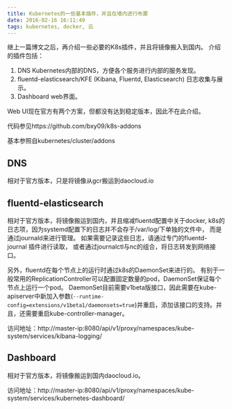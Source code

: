 ```yaml
---
title: Kubernetes的一些基本插件，并且在墙内进行布置
date: 2016-02-16 16:11:49
tags: kubernetes, docker, 云
---
```


继上一篇博文之后，再介绍一些必要的K8s插件，并且将镜像搬入到国内。
介绍的插件包括：
1. DNS Kubernetes内部的DNS，方便各个服务进行内部的服务发现。
2. fluentd-elasticsearch/KFE (Kibana, Fluentd, Elasticsearch) 日志收集与展示。
3. Dashboard web界面。

Web UI现在官方有两个方案，但都没有达到稳定版本，因此不在此介绍。

代码参见https://github.com/bxy09/k8s-addons

基本参照自kubernetes/cluster/addons

<!--more-->
## DNS
相对于官方版本，只是将镜像从gcr搬运到daocloud.io


## fluentd-elasticsearch
相对于官方版本，将镜像搬运到国内，并且缩减fluentd配置中关于docker,
k8s的日志项，因为systemd配置下的日志并不会存于/var/log/下单独的文件中，
而是通过journald来进行管理。
如果需要记录这些日志，请通过专门的fluentd-journal 插件进行读取，
或者通过journalctl与nc的组合，将日志转发到网络接口。

另外，fluentd在每个节点上的运行时通过k8s的DaemonSet来进行的。
有别于一般常用的ReplicationController可以配置固定数量的pod，DaemonSet保证每个节点上运行一个pod。
DaemonSet目前需要v1beta版接口，因此需要在kube-apiserver中新加入参数(`--runtime-config=extensions/v1beta1/daemonsets=true`)并重启，添加该接口的支持。并且，还需要重启kube-controller-manager。

访问地址：http://master-ip:8080/api/v1/proxy/namespaces/kube-system/services/kibana-logging/

## Dashboard
相对于官方版本，将镜像搬运到国内daocloud.io。

访问地址：http://master-ip:8080/api/v1/proxy/namespaces/kube-system/services/kubernetes-dashboard/
